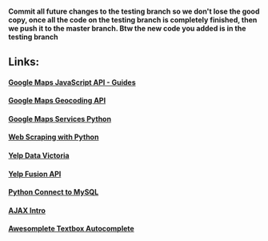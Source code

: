 #### Commit all future changes to the testing branch so we don't lose the good copy, once all the code on the testing branch is completely finished, then we push it to the master branch. Btw the new code you added is in the testing branch

## Links:

#### [Google Maps JavaScript API - Guides](https://developers.google.com/maps/documentation/javascript/tutorial?authuser=1)

#### [Google Maps Geocoding API](https://developers.google.com/maps/documentation/geocoding/start)

#### [Google Maps Services Python](https://github.com/googlemaps/google-maps-services-python)

#### [Web Scraping with Python](https://medium.freecodecamp.org/how-to-scrape-websites-with-python-and-beautifulsoup-5946935d93fe)

#### [Yelp Data Victoria](https://www.yelp.ca/search?find_desc=Restaurants&find_loc=Victoria,+British+Columbia&l=g:-123.26282501220703,48.5020360318228,-123.46881866455078,48.365362186063244)

#### [Yelp Fusion API](https://www.yelp.ca/developers/documentation/v3)

#### [Python Connect to MySQL](https://dev.mysql.com/doc/connector-python/en/connector-python-example-connecting.html)

#### [AJAX Intro](https://www.w3schools.com/xml/ajax_intro.asp)

#### [Awesomplete Textbox Autocomplete](https://leaverou.github.io/awesomplete)
